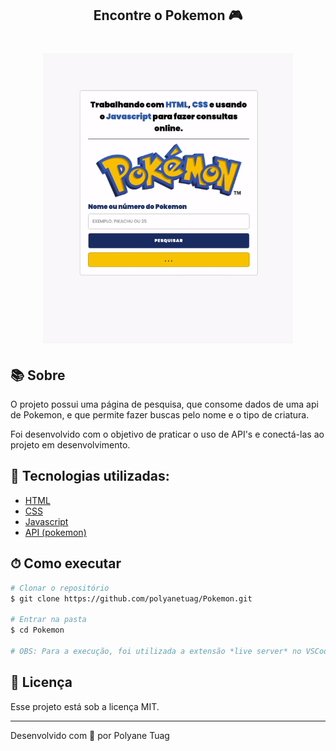 <h2 align="center"> Encontre o Pokemon 🎮</h2>

<h1 align="center">
    <img width= '400' src="./assets/gifPokemon.gif"> 
</h1>


## 📚 Sobre

O projeto possui uma página de pesquisa, que consome dados de uma api de Pokemon, e que permite fazer buscas pelo nome e o tipo de criatura.

Foi desenvolvido com o objetivo de praticar o uso de API's e conectá-las ao projeto em desenvolvimento.

## 🚀 Tecnologias utilizadas:

- [HTML](https://developer.mozilla.org/pt-BR/docs/Web/HTML)
- [CSS](https://developer.mozilla.org/pt-BR/docs/Web/CSS)
- [Javascript](https://javascript.info/)
- <a href='https://pokeapi.co'> API (pokemon)</a>

## ⏱ Como executar

```bash
# Clonar o repositório
$ git clone https://github.com/polyanetuag/Pokemon.git

# Entrar na pasta
$ cd Pokemon

# OBS: Para a execução, foi utilizada a extensão *live server* no VSCode

```

## 📝 Licença

Esse projeto está sob a licença MIT.

---

Desenvolvido com 💜 por Polyane Tuag

